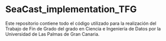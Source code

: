 # SeaCast_implementation_TFG
Este repositorio contiene todo el código utilizado para la realización del Trabajo de Fin de Grado del grado en Ciencia e Ingeniería de Datos por la Universidad de Las Palmas de Gran Canaria.
